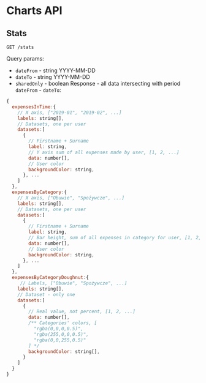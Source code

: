 # Charts API
## Stats
`GET /stats`

Query params:
* `dateFrom` - string YYYY-MM-DD
* `dateTo` - string YYYY-MM-DD
* `sharedOnly` - boolean
Response - all data intersecting with period `dateFrom` - `dateTo`:
```js
{
  expensesInTime:{
    // X axis, ["2019-01", "2019-02", ...]
    labels: string[],
    // Datasets, one per user
    datasets:[
      {
        // Firstname + Surname
        label: string,
        // Y axis sum of all expenses made by user, [1, 2, ...]
        data: number[],
        // User color
        backgroundColor: string,
      }, ...
    ]
  },
  expensesByCategory:{
    // X axis, ["Obuwie", "Spożywcze", ...]
    labels: string[],
    // Datasets, one per user
    datasets:[
      {
        // Firstname + Surname
        label: string,
        // Bar height, sum of all expenses in category for user, [1, 2, ...]
        data: number[],
        // User color
        backgroundColor: string,
      }, ...
    ]
  },
  expensesByCategoryDoughnut:{
     // Labels, ["Obuwie", "Spożywcze", ...]
    labels: string[],
    // Dataset - only one
    datasets:[
      {
        // Real value, not percent, [1, 2, ...]
        data: number[],
        /** Categories' colors, [
          "rgba(0,0,0,0.5)",
          "rgba(255,0,0,0.5)",
          "rgba(0,0,255,0.5)"
        ] */
        backgroundColor: string[],
      }
    ]
  }
}
```